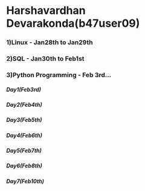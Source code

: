 # Harshavardhan Devarakonda(b47user09)

### 1)Linux              - Jan28th  to Jan29th


### 2)SQL                - Jan30th to Feb1st


### 3)Python Programming - Feb 3rd... 
##### Day1(Feb3rd)
##### Day2(Feb4th)
##### Day3(Feb5th)
##### Day4(Feb6th)
##### Day5(Feb7th)
##### Day6(Feb8th)
##### Day7(Feb10th)
